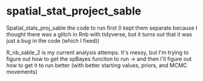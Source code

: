 # spatial_stat_project_sable

Spatial_stats_proj_sable the code to run first
(I kept them separate because I thought there was a glitch in Rnb with tidyverse, but it turns out that it was just a bug in the code (which I fixed))

R_nb_sable_2 is my current analysis attemps. It's messy, but I'm trying to figure out how to get the spBayes funciton to run
-> and then I'll figure out how to get it to run better (with better starting values, priors, and MCMC movements)